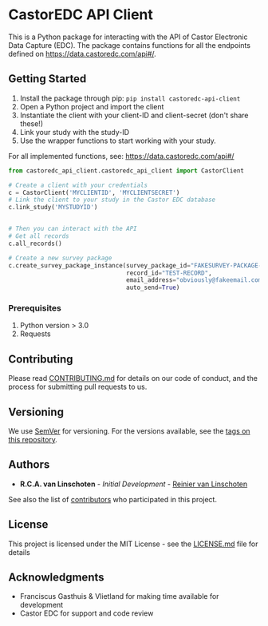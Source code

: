 # CastorEDC API Client
This is a Python package for interacting with the API of Castor Electronic Data Capture (EDC).
The package contains functions for all the endpoints defined on https://data.castoredc.com/api#/.

## Getting Started

1. Install the package through pip: `pip install castoredc-api-client`
2. Open a Python project and import the client
3. Instantiate the client with your client-ID and client-secret (don't share these!)
4. Link your study with the study-ID
5. Use the wrapper functions to start working with your study.

For all implemented functions, see: https://data.castoredc.com/api#/

```python
from castoredc_api_client.castoredc_api_client import CastorClient

# Create a client with your credentials
c = CastorClient('MYCLIENTID', 'MYCLIENTSECRET') 
# Link the client to your study in the Castor EDC database
c.link_study('MYSTUDYID')


# Then you can interact with the API
# Get all records
c.all_records()

# Create a new survey package
c.create_survey_package_instance(survey_package_id="FAKESURVEY-PACKAGE-ID",
                                 record_id="TEST-RECORD",
                                 email_address="obviously@fakeemail.com",
                                 auto_send=True)
```

### Prerequisites

1. Python version > 3.0
2. Requests

## Contributing

Please read [CONTRIBUTING.md](CONTRIBUTING.md) for details on our code of conduct, and the process for submitting pull requests to us.

## Versioning

We use [SemVer](http://semver.org/) for versioning. For the versions available, see the [tags on this repository](https://github.com/reiniervlinschoten/castoredc_api_client/tags). 

## Authors

* **R.C.A. van Linschoten** - *Initial Development* - [Reinier van Linschoten](https://github.com/reiniervlinschoten)

See also the list of [contributors](https://github.com/your/project/contributors) who participated in this project.

## License

This project is licensed under the MIT License - see the [LICENSE.md](LICENSE.md) file for details

## Acknowledgments

* Franciscus Gasthuis & Vlietland for making time available for development  
* Castor EDC for support and code review
